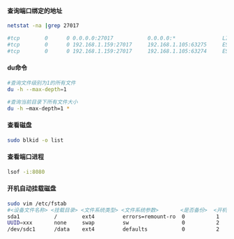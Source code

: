 #### 查询端口绑定的地址

```bash
netstat -na |grep 27017

#tcp        0      0 0.0.0.0:27017           0.0.0.0:*               LISTEN
#tcp        0      0 192.168.1.159:27017     192.168.1.105:63275     ESTABLISHED
#tcp        0      0 192.168.1.159:27017     192.168.1.105:63274     ESTABLISHED
```

#### du命令

```bash
#查询文件级别为1的所有文件
du -h --max-depth=1

#查询当前目录下所有文件大小
du -h –max-depth=1 *
```

#### 查看磁盘

```bash
sudo blkid -o list
```


#### 查看端口进程

```bash
lsof -i:8080
```


#### 开机自动挂载磁盘

```bash
sudo vim /etc/fstab
#<设备文件名称> <挂载目录> <文件系统类型> <文件系统参数>       <是否备份>  <开机时自检>
sda1           /        ext4         errors=remount-ro  0          1
UUID=xxx       none     swap         sw                 0          2
/dev/sdc1      /data    ext4         defaults           0          2
```
